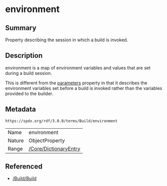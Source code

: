<!-- Automatically generated by spec-parser v2.3.0 on 2024-07-09T17:43:37.025898+00:00 -->
<!-- SPDX-License-Identifier: Community-Spec-1.0 -->

# environment

## Summary

Property describing the session in which a build is invoked.


## Description

environment is a map of environment variables and values that are set during a
build session.

This is different from the [parameters](parameters.md) property in that it
describes the environment variables set before a build is invoked rather than
the variables provided to the builder.


## Metadata

`https://spdx.org/rdf/3.0.0/terms/Build/environment`


| | |
|---|---|
| Name | environment |
| Nature | ObjectProperty |
| Range | [/Core/DictionaryEntry](../../Core/Classes/DictionaryEntry.md) |




## Referenced

- [/Build/Build](../../Build/Classes/Build.md)

